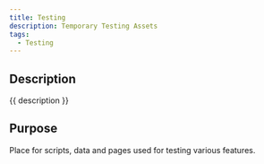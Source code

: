 ```yaml
---
title: Testing
description: Temporary Testing Assets
tags:
  - Testing
---
```


## Description 

{{ description }}

## Purpose

Place for scripts, data and pages used for testing various features.
